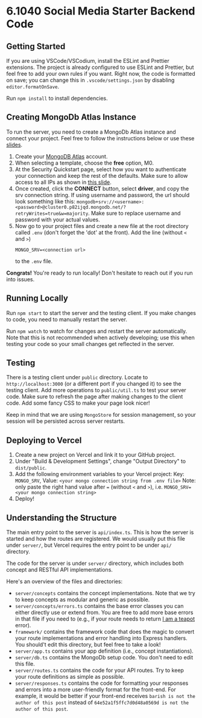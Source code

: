 # 6.1040 Social Media Starter Backend Code

## Getting Started

If you are using VSCode/VSCodium, install the ESLint and Prettier extensions.
The project is already configured to use ESLint and Prettier,
but feel free to add your own rules if you want.
Right now, the code is formatted on save; you can change this in `.vscode/settings.json`
by disabling `editor.formatOnSave`.

Run `npm install` to install dependencies.

## Creating MongoDb Atlas Instance
To run the server, you need to create a MongoDb Atlas instance and connect your project. Feel free to follow the instructions below or use these [slides](https://docs.google.com/presentation/d/1HJ4Lz1a2IH5oKu21fQGYgs8G2irtMqnVI9vWDheGfKM/edit?usp=sharing).
1. Create your [MongoDB Atlas](https://www.mongodb.com/cloud/atlas/register) account.
2. When selecting a template, choose the __free__ option, M0.
4. At the Security Quickstart page, select how you want to authenticate your connection and keep the rest of the defaults. Make sure to allow access to all IPs as shown in [this slide](https://docs.google.com/presentation/d/1HJ4Lz1a2IH5oKu21fQGYgs8G2irtMqnVI9vWDheGfKM/edit#slide=id.g167b96ecbf8_0_0).
5. Once created, click the __CONNECT__ button, select __driver__, and copy the srv connection string. If using username and password, the url should look something like this: `mongodb+srv://<username>:<password>@cluster0.p82ijqd.mongodb.net/?retryWrites=true&w=majority`. Make sure to replace username and password with your actual values.
6. Now go to your project files and create a new file at the root directory called `.env` (don't forget the 'dot' at the front). Add the line (without `<` and `>`)
    ```
    MONGO_SRV=<connection url>
    ```
    to the `.env` file. 

__Congrats!__ You're ready to run locally! Don't hesitate to reach out if you run into issues. 

## Running Locally

Run `npm start` to start the server and the testing client.
If you make changes to code, you need to manually restart the server.

Run `npm watch` to watch for changes and restart the server automatically.
Note that this is not recommended when actively developing;
use this when testing your code so your small changes get reflected in the server.

## Testing

There is a testing client under `public` directory.
Locate to `http://localhost:3000` (or a different port if you changed it) to see the testing client.
Add more operations to `public/util.ts` to test your server code.
Make sure to refresh the page after making changes to the client code.
Add some fancy CSS to make your page look nicer!

Keep in mind that we are using `MongoStore` for session management,
so your session will be persisted across server restarts.

## Deploying to Vercel

1. Create a new project on Vercel and link it to your GitHub project.
2. Under "Build & Development Settings", change "Output Directory" to `dist/public`.
3. Add the following environment variables to your Vercel project:
Key: `MONGO_SRV`, Value: `<your mongo connection string from .env file>`
Note: only paste the right hand value after `=` (without `<` and `>`), i.e. `MONGO_SRV=<your mongo connection string>`
4. Deploy!

## Understanding the Structure

The main entry point to the server is `api/index.ts`.
This is how the server is started and how the routes are registered.
We would usually put this file under `server/`,
but Vercel requires the entry point to be under `api/` directory.

The code for the server is under `server/` directory,
which includes both concept and RESTful API implementations.

Here's an overview of the files and directories:
- `server/concepts` contains the concept implementations.
Note that we try to keep concepts as modular and generic as possible.
- `server/concepts/errors.ts` contains the base error classes you can
either directly use or extend from. You are free to add more base errors
in that file if you need to
(e.g., if your route needs to return [I am a teapot](https://developer.mozilla.org/en-US/docs/Web/HTTP/Status/418) error).
- `framework/` contains the framework code that does the magic to convert your
route implementations and error handling into Express handlers.
You should't edit this directory, but feel free to take a look!
- `server/app.ts` contains your app definition (i.e., concept instantiations).
- `server/db.ts` contains the MongoDb setup code. You don't need to edit this file.
- `server/routes.ts` contains the code for your API routes.
Try to keep your route definitions as simple as possible.
- `server/responses.ts` contains the code for formatting your responses and errors
into a more user-friendly format for the front-end. For example, it would be better
if your front-end receives `barish is not the author of this post` instead of
`64e52a1f5ffc7d0d48a0569d is not the author of this post`.